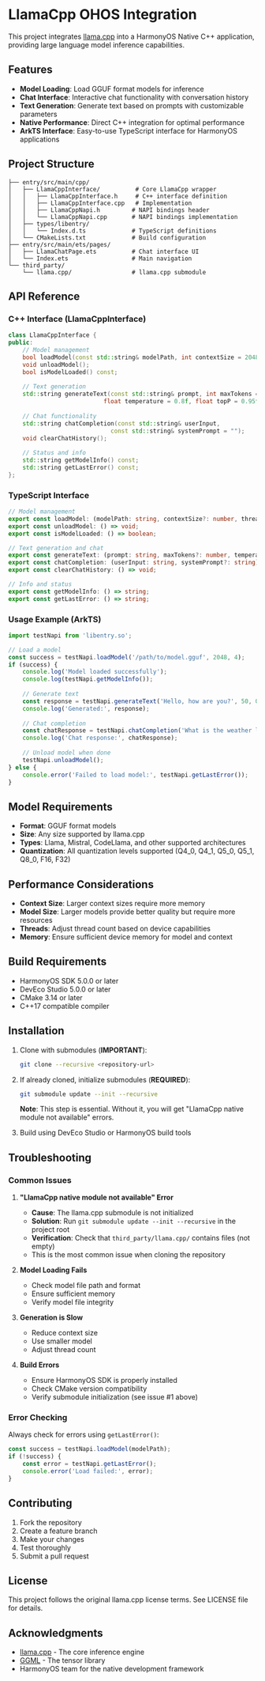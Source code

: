 # LlamaCpp OHOS Integration

This project integrates [llama.cpp](https://github.com/ggml-org/llama.cpp) into a HarmonyOS Native C++ application, providing large language model inference capabilities.

## Features

- **Model Loading**: Load GGUF format models for inference
- **Chat Interface**: Interactive chat functionality with conversation history
- **Text Generation**: Generate text based on prompts with customizable parameters
- **Native Performance**: Direct C++ integration for optimal performance
- **ArkTS Interface**: Easy-to-use TypeScript interface for HarmonyOS applications

## Project Structure

```
├── entry/src/main/cpp/
│   ├── LlamaCppInterface/          # Core LlamaCpp wrapper
│   │   ├── LlamaCppInterface.h     # C++ interface definition
│   │   ├── LlamaCppInterface.cpp   # Implementation
│   │   ├── LlamaCppNapi.h         # NAPI bindings header
│   │   └── LlamaCppNapi.cpp       # NAPI bindings implementation
│   ├── types/libentry/
│   │   └── Index.d.ts             # TypeScript definitions
│   └── CMakeLists.txt             # Build configuration
├── entry/src/main/ets/pages/
│   ├── LlamaChatPage.ets          # Chat interface UI
│   └── Index.ets                  # Main navigation
└── third_party/
    └── llama.cpp/                 # llama.cpp submodule
```

## API Reference

### C++ Interface (LlamaCppInterface)

```cpp
class LlamaCppInterface {
public:
    // Model management
    bool loadModel(const std::string& modelPath, int contextSize = 2048, int threads = 4);
    void unloadModel();
    bool isModelLoaded() const;
    
    // Text generation
    std::string generateText(const std::string& prompt, int maxTokens = 100, 
                           float temperature = 0.8f, float topP = 0.95f);
    
    // Chat functionality
    std::string chatCompletion(const std::string& userInput, 
                             const std::string& systemPrompt = "");
    void clearChatHistory();
    
    // Status and info
    std::string getModelInfo() const;
    std::string getLastError() const;
};
```

### TypeScript Interface

```typescript
// Model management
export const loadModel: (modelPath: string, contextSize?: number, threads?: number) => boolean;
export const unloadModel: () => void;
export const isModelLoaded: () => boolean;

// Text generation and chat
export const generateText: (prompt: string, maxTokens?: number, temperature?: number, topP?: number) => string;
export const chatCompletion: (userInput: string, systemPrompt?: string) => string;
export const clearChatHistory: () => void;

// Info and status
export const getModelInfo: () => string;
export const getLastError: () => string;
```

### Usage Example (ArkTS)

```typescript
import testNapi from 'libentry.so';

// Load a model
const success = testNapi.loadModel('/path/to/model.gguf', 2048, 4);
if (success) {
    console.log('Model loaded successfully');
    console.log(testNapi.getModelInfo());
    
    // Generate text
    const response = testNapi.generateText('Hello, how are you?', 50, 0.8, 0.95);
    console.log('Generated:', response);
    
    // Chat completion
    const chatResponse = testNapi.chatCompletion('What is the weather like?');
    console.log('Chat response:', chatResponse);
    
    // Unload model when done
    testNapi.unloadModel();
} else {
    console.error('Failed to load model:', testNapi.getLastError());
}
```

## Model Requirements

- **Format**: GGUF format models
- **Size**: Any size supported by llama.cpp
- **Types**: Llama, Mistral, CodeLlama, and other supported architectures
- **Quantization**: All quantization levels supported (Q4_0, Q4_1, Q5_0, Q5_1, Q8_0, F16, F32)

## Performance Considerations

- **Context Size**: Larger context sizes require more memory
- **Model Size**: Larger models provide better quality but require more resources
- **Threads**: Adjust thread count based on device capabilities
- **Memory**: Ensure sufficient device memory for model and context

## Build Requirements

- HarmonyOS SDK 5.0.0 or later
- DevEco Studio 5.0.0 or later
- CMake 3.14 or later
- C++17 compatible compiler

## Installation

1. Clone with submodules (**IMPORTANT**):
   ```bash
   git clone --recursive <repository-url>
   ```

2. If already cloned, initialize submodules (**REQUIRED**):
   ```bash
   git submodule update --init --recursive
   ```
   
   **Note**: This step is essential. Without it, you will get "LlamaCpp native module not available" errors.

3. Build using DevEco Studio or HarmonyOS build tools

## Troubleshooting

### Common Issues

1. **"LlamaCpp native module not available" Error**
   - **Cause**: The llama.cpp submodule is not initialized
   - **Solution**: Run `git submodule update --init --recursive` in the project root
   - **Verification**: Check that `third_party/llama.cpp/` contains files (not empty)
   - This is the most common issue when cloning the repository

2. **Model Loading Fails**
   - Check model file path and format
   - Ensure sufficient memory
   - Verify model file integrity

3. **Generation is Slow**
   - Reduce context size
   - Use smaller model
   - Adjust thread count

4. **Build Errors**
   - Ensure HarmonyOS SDK is properly installed
   - Check CMake version compatibility
   - Verify submodule initialization (see issue #1 above)

### Error Checking

Always check for errors using `getLastError()`:

```typescript
const success = testNapi.loadModel(modelPath);
if (!success) {
    const error = testNapi.getLastError();
    console.error('Load failed:', error);
}
```

## Contributing

1. Fork the repository
2. Create a feature branch
3. Make your changes
4. Test thoroughly
5. Submit a pull request

## License

This project follows the original llama.cpp license terms. See LICENSE file for details.

## Acknowledgments

- [llama.cpp](https://github.com/ggml-org/llama.cpp) - The core inference engine
- [GGML](https://github.com/ggerganov/ggml) - The tensor library
- HarmonyOS team for the native development framework
